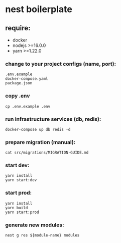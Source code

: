 # nest boilerplate

## require:
- docker
- nodejs >=16.0.0
- yarn >=1.22.0

### change to your project configs (name, port):
```
.env.example
docker-compose.yaml
package.json
```

### copy .env
```
cp .env.example .env
```

### run infrastructure services (db, redis):
```
docker-compose up db redis -d
```

### prepare migration (manual):
```
cat src/migrations/MIGRATION-GUIDE.md
```

### start dev:
```
yarn install
yarn start:dev
```

### start prod:
```
yarn install
yarn build
yarn start:prod
```

### generate new modules:
```
nest g res ${module-name} modules
```
